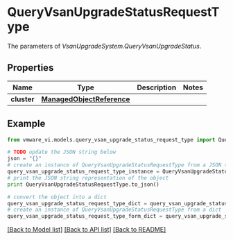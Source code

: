 # QueryVsanUpgradeStatusRequestType

The parameters of *VsanUpgradeSystem.QueryVsanUpgradeStatus*. 

## Properties
Name | Type | Description | Notes
------------ | ------------- | ------------- | -------------
**cluster** | [**ManagedObjectReference**](ManagedObjectReference.md) |  | 

## Example

```python
from vmware_vi.models.query_vsan_upgrade_status_request_type import QueryVsanUpgradeStatusRequestType

# TODO update the JSON string below
json = "{}"
# create an instance of QueryVsanUpgradeStatusRequestType from a JSON string
query_vsan_upgrade_status_request_type_instance = QueryVsanUpgradeStatusRequestType.from_json(json)
# print the JSON string representation of the object
print QueryVsanUpgradeStatusRequestType.to_json()

# convert the object into a dict
query_vsan_upgrade_status_request_type_dict = query_vsan_upgrade_status_request_type_instance.to_dict()
# create an instance of QueryVsanUpgradeStatusRequestType from a dict
query_vsan_upgrade_status_request_type_form_dict = query_vsan_upgrade_status_request_type.from_dict(query_vsan_upgrade_status_request_type_dict)
```
[[Back to Model list]](../README.md#documentation-for-models) [[Back to API list]](../README.md#documentation-for-api-endpoints) [[Back to README]](../README.md)



